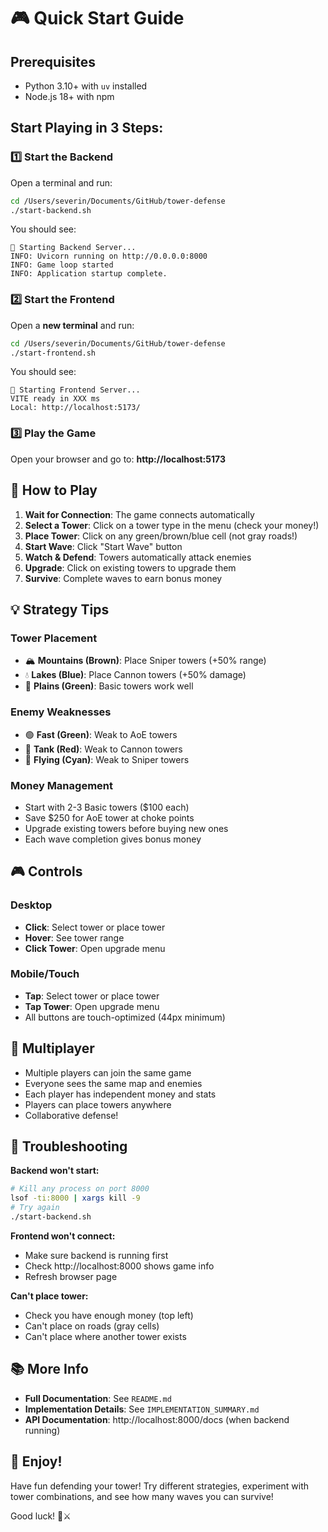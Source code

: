 # 🎮 Quick Start Guide

## Prerequisites
- Python 3.10+ with `uv` installed
- Node.js 18+ with npm

## Start Playing in 3 Steps:

### 1️⃣ Start the Backend
Open a terminal and run:
```bash
cd /Users/severin/Documents/GitHub/tower-defense
./start-backend.sh
```

You should see:
```
🚀 Starting Backend Server...
INFO: Uvicorn running on http://0.0.0.0:8000
INFO: Game loop started
INFO: Application startup complete.
```

### 2️⃣ Start the Frontend
Open a **new terminal** and run:
```bash
cd /Users/severin/Documents/GitHub/tower-defense
./start-frontend.sh
```

You should see:
```
🚀 Starting Frontend Server...
VITE ready in XXX ms
Local: http://localhost:5173/
```

### 3️⃣ Play the Game
Open your browser and go to:
**http://localhost:5173**

## 🎯 How to Play

1. **Wait for Connection**: The game connects automatically
2. **Select a Tower**: Click on a tower type in the menu (check your money!)
3. **Place Tower**: Click on any green/brown/blue cell (not gray roads!)
4. **Start Wave**: Click "Start Wave" button
5. **Watch & Defend**: Towers automatically attack enemies
6. **Upgrade**: Click on existing towers to upgrade them
7. **Survive**: Complete waves to earn bonus money

## 💡 Strategy Tips

### Tower Placement
- 🏔️ **Mountains (Brown)**: Place Sniper towers (+50% range)
- 💧 **Lakes (Blue)**: Place Cannon towers (+50% damage)
- 🌿 **Plains (Green)**: Basic towers work well

### Enemy Weaknesses
- 🟢 **Fast (Green)**: Weak to AoE towers
- 🔴 **Tank (Red)**: Weak to Cannon towers  
- 🔵 **Flying (Cyan)**: Weak to Sniper towers

### Money Management
- Start with 2-3 Basic towers ($100 each)
- Save $250 for AoE tower at choke points
- Upgrade existing towers before buying new ones
- Each wave completion gives bonus money

## 🎮 Controls

### Desktop
- **Click**: Select tower or place tower
- **Hover**: See tower range
- **Click Tower**: Open upgrade menu

### Mobile/Touch
- **Tap**: Select tower or place tower
- **Tap Tower**: Open upgrade menu
- All buttons are touch-optimized (44px minimum)

## 👥 Multiplayer

- Multiple players can join the same game
- Everyone sees the same map and enemies
- Each player has independent money and stats
- Players can place towers anywhere
- Collaborative defense!

## 🐛 Troubleshooting

**Backend won't start:**
```bash
# Kill any process on port 8000
lsof -ti:8000 | xargs kill -9
# Try again
./start-backend.sh
```

**Frontend won't connect:**
- Make sure backend is running first
- Check http://localhost:8000 shows game info
- Refresh browser page

**Can't place tower:**
- Check you have enough money (top left)
- Can't place on roads (gray cells)
- Can't place where another tower exists

## 📚 More Info

- **Full Documentation**: See `README.md`
- **Implementation Details**: See `IMPLEMENTATION_SUMMARY.md`
- **API Documentation**: http://localhost:8000/docs (when backend running)

## 🎉 Enjoy!

Have fun defending your tower! Try different strategies, experiment with tower combinations, and see how many waves you can survive!

Good luck! 🏰⚔️
